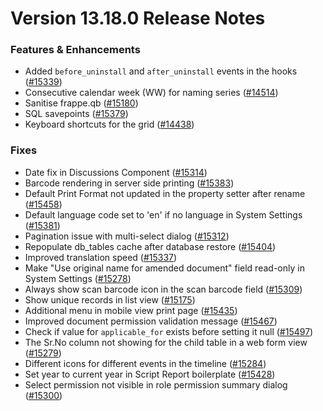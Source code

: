 # Version 13.18.0 Release Notes

### Features & Enhancements

- Added `before_uninstall` and `after_uninstall` events in the hooks ([#15339](https://github.com/frappe/frappe/pull/15339))
- Consecutive calendar week (WW) for naming series ([#14514](https://github.com/frappe/frappe/pull/14514))
- Sanitise frappe.qb ([#15180](https://github.com/frappe/frappe/pull/15180))
- SQL savepoints ([#15379](https://github.com/frappe/frappe/pull/15379))
- Keyboard shortcuts for the grid ([#14438](https://github.com/frappe/frappe/pull/14438))

### Fixes

- Date fix in Discussions Component ([#15314](https://github.com/frappe/frappe/pull/15314))
- Barcode rendering in server side printing ([#15383](https://github.com/frappe/frappe/pull/15383))
- Default Print Format not updated in the property setter after rename ([#15458](https://github.com/frappe/frappe/pull/15458))
- Default language code set to 'en' if no language in System Settings ([#15381](https://github.com/frappe/frappe/pull/15381))
- Pagination issue with multi-select dialog ([#15312](https://github.com/frappe/frappe/pull/15312))
- Repopulate db_tables cache after database restore ([#15404](https://github.com/frappe/frappe/pull/15404))
- Improved translation speed ([#15337](https://github.com/frappe/frappe/pull/15337))
- Make "Use original name for amended document" field read-only in System Settings ([#15278](https://github.com/frappe/frappe/pull/15278))
- Always show scan barcode icon in the scan barcode field ([#15309](https://github.com/frappe/frappe/pull/15309))
- Show unique records in list view ([#15175](https://github.com/frappe/frappe/pull/15175))
- Additional menu in mobile view print page ([#15435](https://github.com/frappe/frappe/pull/15435))
- Improved document permission validation message ([#15467](https://github.com/frappe/frappe/pull/15467))
- Check if value for `applicable_for` exists before setting it null ([#15497](https://github.com/frappe/frappe/pull/15497))
- The Sr.No column not showing for the child table in a web form view ([#15279](https://github.com/frappe/frappe/pull/15279))
- Different icons for different events in the timeline ([#15284](https://github.com/frappe/frappe/pull/15284))
- Set year to current year in Script Report boilerplate ([#15428](https://github.com/frappe/frappe/pull/15428))
- Select permission not visible in role permission summary dialog ([#15300](https://github.com/frappe/frappe/pull/15300))